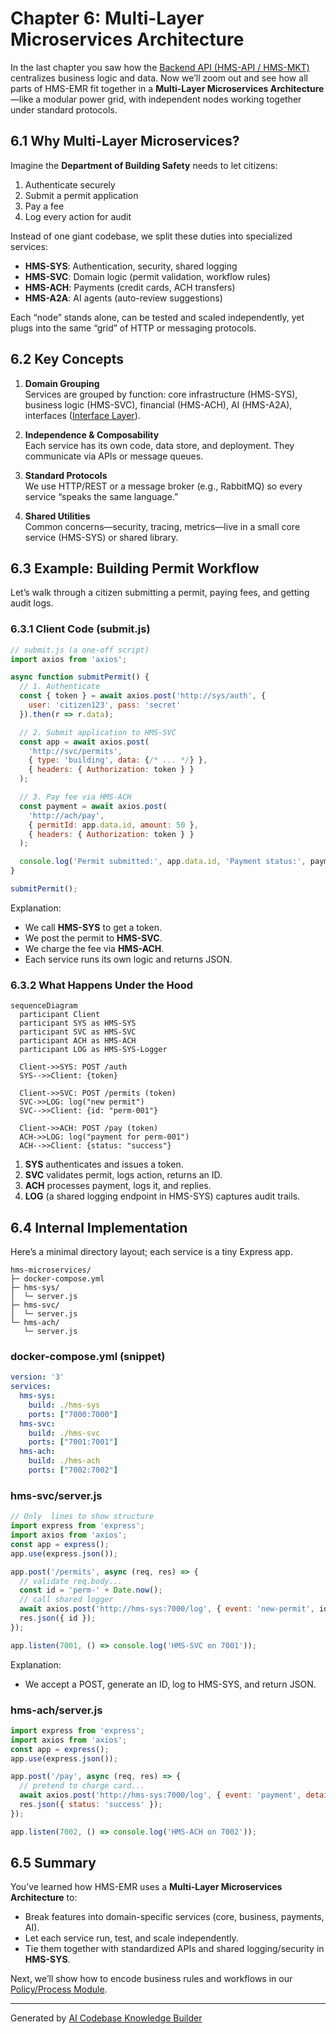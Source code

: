 # Chapter 6: Multi-Layer Microservices Architecture

In the last chapter you saw how the [Backend API (HMS-API / HMS-MKT)](05_backend_api__hms_api___hms_mkt__.md) centralizes business logic and data. Now we’ll zoom out and see how all parts of HMS-EMR fit together in a **Multi-Layer Microservices Architecture**—like a modular power grid, with independent nodes working together under standard protocols.

## 6.1 Why Multi-Layer Microservices?

Imagine the **Department of Building Safety** needs to let citizens:

1. Authenticate securely  
2. Submit a permit application  
3. Pay a fee  
4. Log every action for audit  

Instead of one giant codebase, we split these duties into specialized services:

- **HMS-SYS**: Authentication, security, shared logging  
- **HMS-SVC**: Domain logic (permit validation, workflow rules)  
- **HMS-ACH**: Payments (credit cards, ACH transfers)  
- **HMS-A2A**: AI agents (auto-review suggestions)  

Each “node” stands alone, can be tested and scaled independently, yet plugs into the same “grid” of HTTP or messaging protocols.

## 6.2 Key Concepts

1. **Domain Grouping**  
   Services are grouped by function: core infrastructure (HMS-SYS), business logic (HMS-SVC), financial (HMS-ACH), AI (HMS-A2A), interfaces ([Interface Layer](04_interface_layer_.md)).

2. **Independence & Composability**  
   Each service has its own code, data store, and deployment. They communicate via APIs or message queues.

3. **Standard Protocols**  
   We use HTTP/REST or a message broker (e.g., RabbitMQ) so every service “speaks the same language.”

4. **Shared Utilities**  
   Common concerns—security, tracing, metrics—live in a small core service (HMS-SYS) or shared library.

## 6.3 Example: Building Permit Workflow

Let’s walk through a citizen submitting a permit, paying fees, and getting audit logs.

### 6.3.1 Client Code (submit.js)

```js
// submit.js (a one-off script)
import axios from 'axios';

async function submitPermit() {
  // 1. Authenticate
  const { token } = await axios.post('http://sys/auth', {
    user: 'citizen123', pass: 'secret'
  }).then(r => r.data);

  // 2. Submit application to HMS-SVC
  const app = await axios.post(
    'http://svc/permits',
    { type: 'building', data: {/* ... */} },
    { headers: { Authorization: token } }
  );

  // 3. Pay fee via HMS-ACH
  const payment = await axios.post(
    'http://ach/pay',
    { permitId: app.data.id, amount: 50 },
    { headers: { Authorization: token } }
  );

  console.log('Permit submitted:', app.data.id, 'Payment status:', payment.data.status);
}

submitPermit();
```

Explanation:  
- We call **HMS-SYS** to get a token.  
- We post the permit to **HMS-SVC**.  
- We charge the fee via **HMS-ACH**.  
- Each service runs its own logic and returns JSON.

### 6.3.2 What Happens Under the Hood

```mermaid
sequenceDiagram
  participant Client
  participant SYS as HMS-SYS
  participant SVC as HMS-SVC
  participant ACH as HMS-ACH
  participant LOG as HMS-SYS-Logger

  Client->>SYS: POST /auth
  SYS-->>Client: {token}

  Client->>SVC: POST /permits (token)
  SVC->>LOG: log("new permit")
  SVC-->>Client: {id: "perm-001"}

  Client->>ACH: POST /pay (token)
  ACH->>LOG: log("payment for perm-001")
  ACH-->>Client: {status: "success"}
```

1. **SYS** authenticates and issues a token.  
2. **SVC** validates permit, logs action, returns an ID.  
3. **ACH** processes payment, logs it, and replies.  
4. **LOG** (a shared logging endpoint in HMS-SYS) captures audit trails.

## 6.4 Internal Implementation

Here’s a minimal directory layout; each service is a tiny Express app.

```
hms-microservices/
├─ docker-compose.yml
├─ hms-sys/
│  └─ server.js
├─ hms-svc/
│  └─ server.js
└─ hms-ach/
   └─ server.js
```

### docker-compose.yml (snippet)

```yaml
version: '3'
services:
  hms-sys:
    build: ./hms-sys
    ports: ["7000:7000"]
  hms-svc:
    build: ./hms-svc
    ports: ["7001:7001"]
  hms-ach:
    build: ./hms-ach
    ports: ["7002:7002"]
```

### hms-svc/server.js

```js
// Only  lines to show structure
import express from 'express';
import axios from 'axios';
const app = express();
app.use(express.json());

app.post('/permits', async (req, res) => {
  // validate req.body...
  const id = 'perm-' + Date.now();
  // call shared logger
  await axios.post('http://hms-sys:7000/log', { event: 'new-permit', id });
  res.json({ id });
});

app.listen(7001, () => console.log('HMS-SVC on 7001'));
```

Explanation:  
- We accept a POST, generate an ID, log to HMS-SYS, and return JSON.

### hms-ach/server.js

```js
import express from 'express';
import axios from 'axios';
const app = express();
app.use(express.json());

app.post('/pay', async (req, res) => {
  // pretend to charge card...
  await axios.post('http://hms-sys:7000/log', { event: 'payment', details: req.body });
  res.json({ status: 'success' });
});

app.listen(7002, () => console.log('HMS-ACH on 7002'));
```

## 6.5 Summary

You’ve learned how HMS-EMR uses a **Multi-Layer Microservices Architecture** to:

- Break features into domain-specific services (core, business, payments, AI).  
- Let each service run, test, and scale independently.  
- Tie them together with standardized APIs and shared logging/security in **HMS-SYS**.  

Next, we’ll show how to encode business rules and workflows in our [Policy/Process Module](07_policy_process_module_.md).

---

Generated by [AI Codebase Knowledge Builder](https://github.com/The-Pocket/Tutorial-Codebase-Knowledge)